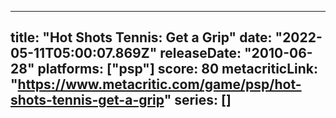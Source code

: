 
---
title: "Hot Shots Tennis: Get a Grip"
date: "2022-05-11T05:00:07.869Z"
releaseDate: "2010-06-28"
platforms: ["psp"]
score: 80
metacriticLink: "https://www.metacritic.com/game/psp/hot-shots-tennis-get-a-grip"
series: []
---
